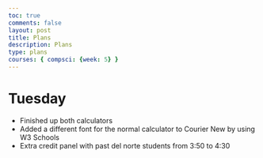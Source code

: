```yaml
---
toc: true
comments: false
layout: post
title: Plans
description: Plans
type: plans
courses: { compsci: {week: 5} }
---
```


# Tuesday

- Finished up both calculators
- Added a different font for the normal calculator to Courier New by using W3 Schools
- Extra credit panel with past del norte students from 3:50 to 4:30